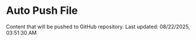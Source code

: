 # Auto Push File

Content that will be pushed to GitHub repository.
Last updated: 08/22/2025, 03:51:30 AM